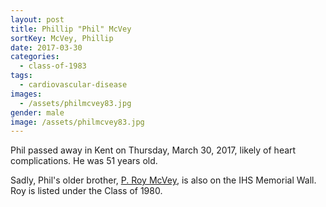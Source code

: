 ```yaml
---
layout: post
title: Phillip "Phil" McVey
sortKey: McVey, Phillip
date: 2017-03-30
categories:
  - class-of-1983
tags:
  - cardiovascular-disease
images:
  - /assets/philmcvey83.jpg
gender: male
image: /assets/philmcvey83.jpg
---
```


Phil passed away in Kent on Thursday, March 30, 2017, likely of heart complications. He was 51 years old.

Sadly, Phil's older brother, [P. Roy McVey](https://ihsmemorial.org/class-of-1980/p-roy-mcvey/), is also on the IHS Memorial Wall. Roy is listed under the Class of 1980.
